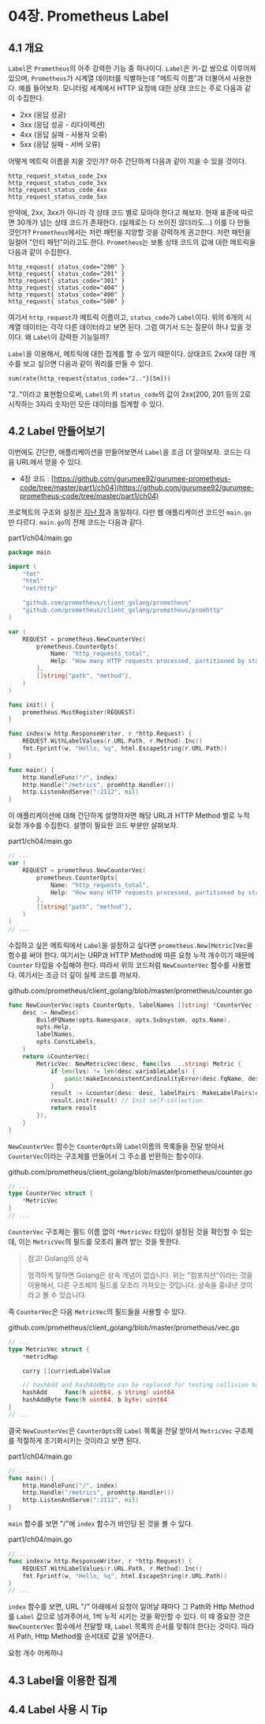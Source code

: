 # 04장. Prometheus Label

## 4.1 개요

`Label`은 `Prometheus`의 아주 강력한 기능 중 하나이다. `Label`은 키-값 쌍으로 이루어져 있으며, `Prometheus`가 시계열 데이터를 식별하는데 "메트릭 이름"과 더불어서 사용한다. 예를 들어보자. 모니터링 세계에서 HTTP 요청에 대한 상태 코드는 주로 다음과 같이 수집한다.

* 2xx (응답 성공)
* 3xx (응답 성공 - 리다이렉션)
* 4xx (응답 실패 - 사용자 오류)
* 5xx (응답 실패 - 서버 오류)

어떻게 메트릭 이름을 지을 것인가? 아주 간단하게 다음과 같이 지을 수 있을 것이다.

```
http_request_status_code_2xx
http_request_status_code_3xx
http_request_status_code_4xx
http_request_status_code_5xx
```

만약에, 2xx, 3xx가 아니라 각 상태 코드 별로 모아야 한다고 해보자. 현재 표준에 따르면 30개가 넘는 상태 코드가 존재한다. (실제로는 다 쓰이진 않더라도...) 이를 다 만들 것인가? `Prometheus`에서는 저런 패턴을 지양할 것을 강력하게 권고한다. 저런 패턴을 일컬어 "안티 패턴"이라고도 한다. `Prometheus`는 보통 상태 코드의 값에 대한 메트릭을 다음과 같이 수집한다.

```
http_request{ status_code="200" }
http_request{ status_code="201" }
http_request{ status_code="301" }
http_request{ status_code="404" }
http_request{ status_code="400" }
http_request{ status_code="500" }
```

여기서 `http_request`가 메트릭 이름이고, `status_code`가 `Label`이다. 위의 6개의 시계열 데이터는 각각 다른 데이터라고 보면 된다. 그럼 여기서 드는 질문이 하나 있을 것이다. 왜 `Label`이 강력한 기능일까?

`Label`을 이용해서, 메트릭에 대한 집계를 할 수 있기 때문이다. 상태코드 2xx에 대한 개수를 보고 싶으면 다음과 같이 쿼리를 만들 수 있다.

```
sum(rate(http_request{status_code="2.."}[5m]))
```

"2.."이라고 표현함으로써, `Label`의 키 `status_code`의 값이 2xx(200, 201 등의 2로 시작하는 3자리 숫자)인 모든 데이터를 집계할 수 있다.

## 4.2 Label 만들어보기

이번에도 간단한, 애플리케이션을 만들어보면서 `Label`을 조금 더 알아보자. 코드는 다음 URL에서 얻을 수 있다.

* 4장 코드 : [https://github.com/gurumee92/gurumee-prometheus-code/tree/master/part1/ch04](https://github.com/gurumee92/gurumee-prometheus-code/tree/master/part1/ch04) 

프로젝트의 구조와 설정은 [지난 장](../03_prometheus_metric_type/03_prometheus_metric_type.md)과 동일하다. 다만 웹 애플리케이션 코드인 `main.go`만 다르다. `main.go`의 전체 코드는 다음과 같다.

part1/ch04/main.go
```go
package main

import (
	"fmt"
	"html"
	"net/http"

	"github.com/prometheus/client_golang/prometheus"
	"github.com/prometheus/client_golang/prometheus/promhttp"
)

var (
	REQUEST = prometheus.NewCounterVec(
		prometheus.CounterOpts{
			Name: "http_requests_total",
			Help: "How many HTTP requests processed, partitioned by status code and HTTP method.",
		},
		[]string{"path", "method"},
	)
)

func init() {
	prometheus.MustRegister(REQUEST)
}

func index(w http.ResponseWriter, r *http.Request) {
	REQUEST.WithLabelValues(r.URL.Path, r.Method).Inc()
	fmt.Fprintf(w, "Hello, %q", html.EscapeString(r.URL.Path))
}

func main() {
	http.HandleFunc("/", index)
	http.Handle("/metrics", promhttp.Handler())
	http.ListenAndServe(":2112", nil)
}
```

이 애플리케이션에 대해 간단하게 설명하자면 해당 URL과 HTTP Method 별로 누적 요청 개수를 수집한다. 설명이 필요한 코드 부분만 살펴보자.

part1/ch04/main.go
```go
// ...
var (
	REQUEST = prometheus.NewCounterVec(
		prometheus.CounterOpts{
			Name: "http_requests_total",
			Help: "How many HTTP requests processed, partitioned by status code and HTTP method.",
		},
		[]string{"path", "method"},
	)
)
// ...
```

수집하고 싶은 메트릭에서 `Label`을 설정하고 싶다면 `prometheus.New[Metric]Vec`을 함수를 써야 한다. 여기서는 URP과 HTTP Method에 따른 요청 누적 개수이기 때문에 `Counter` 타입을 수집해야 한다. 따라서 위의 코드처럼 `NewCounterVec` 함수를 사용했다. 여기서는 조금 더 깊이 실제 코드를 까보자. 

github.com/prometheus/client_golang/blob/master/prometheus/counter.go
```go
func NewCounterVec(opts CounterOpts, labelNames []string) *CounterVec {
	desc := NewDesc(
		BuildFQName(opts.Namespace, opts.Subsystem, opts.Name),
		opts.Help,
		labelNames,
		opts.ConstLabels,
	)
	return &CounterVec{
		MetricVec: NewMetricVec(desc, func(lvs ...string) Metric {
			if len(lvs) != len(desc.variableLabels) {
				panic(makeInconsistentCardinalityError(desc.fqName, desc.variableLabels, lvs))
			}
			result := &counter{desc: desc, labelPairs: MakeLabelPairs(desc, lvs), now: time.Now}
			result.init(result) // Init self-collection.
			return result
		}),
	}
}
```

`NewCounterVec` 함수는 `CounterOpts`와 `Label`이름의 목록들을 전달 받아서 `CounterVec`이라는 구조체를 만들어서 그 주소를 반환하는 함수이다.

github.com/prometheus/client_golang/blob/master/prometheus/counter.go
```go
// ...
type CounterVec struct {
	*MetricVec
}
// ...
```

`CounterVec` 구조체는 필드 이름 없이 `*MetricVec` 타입이 설정된 것을 확인할 수 있는데, 이는 `MetricVec`의 필드를 모조리 물려 받는 것을 뜻한다. 

> 참고! Golang의 상속
> 
> 엄격하게 말하면 Golang은 상속 개념이 없습니다. 위는 "컴포지션"이라는 것을 이용해서, 다른 구조체의 필드를 모조리 가져오는 것입니다. 상속을 흉내낸 것이라고 볼 수 있습니다.

즉 `CounterVec`은 다음 `MetricVec`의 필드들을 사용할 수 있다.

github.com/prometheus/client_golang/blob/master/prometheus/vec.go
```go
// ...
type MetricVec struct {
	*metricMap

	curry []curriedLabelValue

	// hashAdd and hashAddByte can be replaced for testing collision handling.
	hashAdd     func(h uint64, s string) uint64
	hashAddByte func(h uint64, b byte) uint64
}
// ...
```

결국 `NewCounterVec`은 `CounterOpts`와 `Label` 목록을 전달 받아서 `MetricVec` 구조체를 적절하게 초기화시키는 것이라고 보면 된다. 

part1/ch04/main.go
```go
// ...
func main() {
	http.HandleFunc("/", index)
	http.Handle("/metrics", promhttp.Handler())
	http.ListenAndServe(":2112", nil)
}
```

`main` 함수를 보면 "/"에 `index` 함수가 바인딩 된 것을 볼 수 있다.

part1/ch04/main.go
```go
// ...
func index(w http.ResponseWriter, r *http.Request) {
	REQUEST.WithLabelValues(r.URL.Path, r.Method).Inc()
	fmt.Fprintf(w, "Hello, %q", html.EscapeString(r.URL.Path))
}
// ...
```

`index` 함수를 보면, URL "/" 아래에서 요청이 일어날 때마다 그 Path와 Http Method를 `Label` 값으로 넘겨주어서, 1씩 누적 시키는 것을 확인할 수 있다. 이 때 중요한 것은 `NewCounterVec` 함수에서 전달할 때, `Label` 목록의 순서를 맞춰야 한다는 것이다. 따라서 Path, Http Method를 순서대로 값을 넣어준다.

요청 개수 어케하나

## 4.3 Label을 이용한 집계

## 4.4 Label 사용 시 Tip